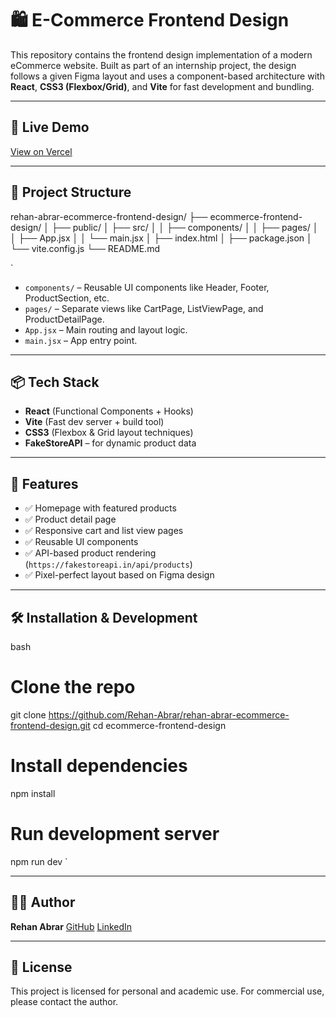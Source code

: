
# 🛍 E-Commerce Frontend Design

This repository contains the frontend design implementation of a modern eCommerce website. Built as part of an internship project, the design follows a given Figma layout and uses a component-based architecture with **React**, **CSS3 (Flexbox/Grid)**, and **Vite** for fast development and bundling.

---

## 🚀 Live Demo

[View on Vercel](https://rehans-ecommerce-frontend-design.vercel.app/) 

---

## 📁 Project Structure



rehan-abrar-ecommerce-frontend-design/
├── ecommerce-frontend-design/
│   ├── public/
│   ├── src/
│   │   ├── components/
│   │   ├── pages/
│   │   ├── App.jsx
│   │   └── main.jsx
│   ├── index.html
│   ├── package.json
│   └── vite.config.js
└── README.md

`

- `components/` – Reusable UI components like Header, Footer, ProductSection, etc.
- `pages/` – Separate views like CartPage, ListViewPage, and ProductDetailPage.
- `App.jsx` – Main routing and layout logic.
- `main.jsx` – App entry point.

---

## 📦 Tech Stack

- **React** (Functional Components + Hooks)
- **Vite** (Fast dev server + build tool)
- **CSS3** (Flexbox & Grid layout techniques)
- **FakeStoreAPI** – for dynamic product data

---

## 🎯 Features

- ✅ Homepage with featured products
- ✅ Product detail page
- ✅ Responsive cart and list view pages
- ✅ Reusable UI components
- ✅ API-based product rendering (`https://fakestoreapi.in/api/products`)
- ✅ Pixel-perfect layout based on Figma design

---

## 🛠 Installation & Development

bash
# Clone the repo
git clone https://github.com/Rehan-Abrar/rehan-abrar-ecommerce-frontend-design.git
cd ecommerce-frontend-design

# Install dependencies
npm install

# Run development server
npm run dev
`

---


## 👨‍💻 Author

**Rehan Abrar**
[GitHub](https://github.com/Rehan-Abrar)
[LinkedIn](www.linkedin.com/in/rehan-abrar) 

---

## 📄 License

This project is licensed for personal and academic use. For commercial use, please contact the author.


